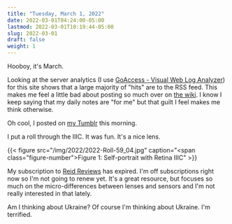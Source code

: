 ```yaml
---
title: "Tuesday, March 1, 2022"
date: 2022-03-01T04:24:00-05:00
lastmod: 2022-03-01T10:19:44-05:00
slug: 2022-03-01
draft: false
weight: 1
---
```


Hooboy, it's March.

Looking at the server analytics (I use [GoAccess - Visual Web Log Analyzer](https://goaccess.io/)) for this site shows that a large majority of "hits" are to the RSS feed. This makes me feel a little bad about posting so much over on [the wiki](https://wiki.baty.net). I know I keep saying that my daily notes are "for me" but that guilt I feel makes me think otherwise.

Oh cool, I posted on [my Tumblr](https://jackbaty.tumblr.com) this morning.

I put a roll through the IIIC. It was fun. It's a nice lens.

{{< figure src="/img/2022/2022-Roll-59_04.jpg" caption="<span class=\"figure-number\">Figure 1: </span>Self-portrait with Retina IIIC" >}}

My subscription to [Reid Reviews](https://www.reidreviews.com) has expired. I'm off subscriptions right now so I'm not going to renew yet. It's a great resource, but focuses so much on the micro-differences between lenses and sensors and I'm not really interested in that lately.

Am I thinking about Ukraine? Of course I'm thinking about Ukraine. I'm terrified.

[//]: # "Exported with love from a post written in Org mode"
[//]: # "- https://github.com/kaushalmodi/ox-hugo"
